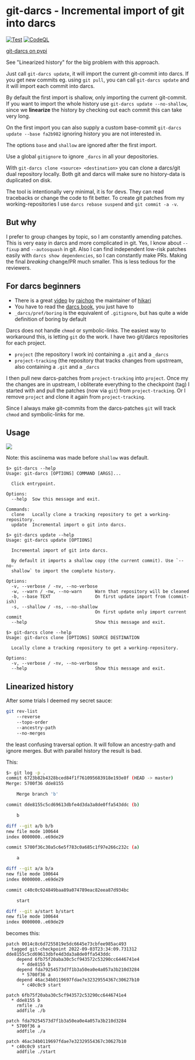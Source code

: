 git-darcs - Incremental import of git into darcs
================================================

[![Test](https://github.com/ganwell/git-darcs/actions/workflows/test.yml/badge.svg)](https://github.com/ganwell/git-darcs/actions/workflows/test.yml) [![CodeQL](https://github.com/ganwell/git-darcs/actions/workflows/codeql-analysis.yml/badge.svg)](https://github.com/ganwell/git-darcs/actions/workflows/codeql-analysis.yml)

[git-darcs on pypi](https://pypi.org/project/git-darcs/)

See "Linearized history" for the big problem with this approach.

Just call `git-darcs update`, it will import the current git-commit into darcs.
If you get new commits eg. using `git pull`, you can call `git-darcs update` and
it will import each commit into darcs.

By default the first import is shallow, only importing the current git-commit.
If you want to import the whole history use `git-darcs update --no-shallow`,
since we **linearize** the history by checking out each commit this can take
very long.

On the first import you can also supply a custom base-commit `git-darcs update
--base fa2b982` ignoring history you are not interested in.

The options `base` and `shallow` are ignored after the first import.

Use a global `gitignore` to ignore `_darcs` in all your depositories.

With `git-darcs clone <source> <destination>` you can clone a darcs/git dual
repository locally. Both git and darcs will make sure no history-data is
duplicated on disk.

The tool is intentionally very minimal, it is for devs. They can read tracebacks
or change the code to fit better. To create git patches from my
working-repositories I use `darcs rebase suspend` and `git commit -a -v`.

But why
-------

I prefer to group changes by topic, so I am constantly amending patches. This is
very easy in darcs and more complicated in git. Yes, I know about `--fixup` and
`--autosquash` in git. Also I can find independent low-risk patches easily with
`darcs show dependencies`, so I can constantly make PRs. Making the final
_breaking_ change/PR much smaller. This is less tedious for the reviewers.

For darcs beginners
-------------------

* There is a great [video](https://hikari.acmelabs.space/videos/hikari-darcs.mp4) by
  [raichoo](https://hub.darcs.net/raichoo) the maintainer of
  [hikari](https://hikari.acmelabs.space/)
* You have to read the [darcs book](https://darcsbook.acmelabs.space/), you just
  have to
* `_darcs/pref/boring` is the equivalent of `.gitignore`, but has quite a wide
  definition of boring by default

Darcs does not handle `chmod` or symbolic-links. The easiest way to workaround
this, is letting `git` do the work. I have two git/darcs repositories for each
project.

* `project` (the repository I work in) containing a `.git` and a `_darcs`
* `project-tracking` (the repository that tracks changes from upstrream,
   also containing a `.git` and a `_darcs`

I then pull new darcs-patches from `project-tracking` into `project`. Once my
the changes are in upstream, I obliterate everything to the checkpoint (tag) I
started with and pull the patches (now via `git`) from `project-tracking`. Or I
remove `project` and clone it again from `project-tracking`.

Since I always make git-commits from the darcs-patches `git` will track `chmod`
and symbolic-links for me.

Usage
-----

<a href="https://asciinema.org/a/518694" target="_blank"><img
src="https://asciinema.org/a/518694.svg" /></a>

Note: this asciinema was made before `shallow` was default.

```
$> git-darcs --help
Usage: git-darcs [OPTIONS] COMMAND [ARGS]...

  Click entrypoint.

Options:
  --help  Sow this message and exit.

Commands:
  clone   Locally clone a tracking repository to get a working-repository.
  update  Incremental import o git into darcs.
```

```
$> git-darcs update --help
Usage: git-darcs update [OPTIONS]

  Incremental import of git into darcs.

  By default it imports a shallow copy (the current commit). Use `--no-
  shallow` to import the complete history.

Options:
  -v, --verbose / -nv, --no-verbose
  -w, --warn / -nw, --no-warn     Warn that repository will be cleaned
  -b, --base TEXT                 On first update import from (commit-ish)
  -s, --shallow / -ns, --no-shallow
                                  On first update only import current commit
  --help                          Show this message and exit.
```

```
$> git-darcs clone --help
Usage: git-darcs clone [OPTIONS] SOURCE DESTINATION

  Locally clone a tracking repository to get a working-repository.

Options:
  -v, --verbose / -nv, --no-verbose
  --help                          Show this message and exit.
```

Linearized history
------------------

After some trials I deemed my secret sauce:

```bash
git rev-list
    --reverse
    --topo-order
    --ancestry-path
    --no-merges
```

the least confusing traversal option. It will follow an ancestry-path and ignore
merges. But with parallel history the result is bad.

This:

```bash
$> git log -p .
commit 6723b82b4328bced84f1f761095683918e193e8f (HEAD -> master)
Merge: 5700f36 dde8155

    Merge branch 'b'

commit dde8155c5cd69613dbfe4d3da3a8de0ffa543ddc (b)

    b

diff --git a/b b/b
new file mode 100644
index 0000000..e69de29

commit 5700f36c30a5c6e5f783c0a685c1f97e266c232c (a)

    a

diff --git a/a b/a
new file mode 100644
index 0000000..e69de29

commit c40c0c924849baa89a074789eac82eea87d934bc

    start

diff --git a/start b/start
new file mode 100644
index 0000000..e69de29
```

becomes this:

```
patch 0014c8c6d7255819e5dc6645e73cbfee985ac493
  tagged git-checkpoint 2022-09-03T23:34:09.731312 dde8155c5cd69613dbfe4d3da3a8de0ffa543ddc
    depend 6fb75f20aba30c5cf943572c53290cc6446741e4
      * dde8155 b
    depend fda79254573d7f1b3a50ea0e4a057a3b210d3284
      * 5700f36 a
    depend 46ac34b0119697fdae7e32329554367c30627b10
      * c40c0c9 start

patch 6fb75f20aba30c5cf943572c53290cc6446741e4
  * dde8155 b
    rmfile ./a
    addfile ./b

patch fda79254573d7f1b3a50ea0e4a057a3b210d3284
  * 5700f36 a
    addfile ./a

patch 46ac34b0119697fdae7e32329554367c30627b10
  * c40c0c9 start
    addfile ./start
```
